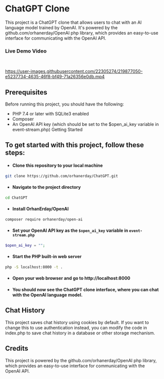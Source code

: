 # ChatGPT Clone
This project is a ChatGPT clone that allows users to chat with an AI language model trained by OpenAI. It's powered by the github.com/orhanerday/OpenAI php library, which provides an easy-to-use interface for communicating with the OpenAI API.

### Live Demo Video
<br>

https://user-images.githubusercontent.com/22305274/219877050-e5237734-4635-46f8-bf49-71a26356e0db.mp4



## Prerequisites
Before running this project, you should have the following:

* PHP 7.4 or later with SQLite3 enabled
* Composer
* An OpenAI API key (which should be set to the $open_ai_key variable in event-stream.php)
Getting Started

## To get started with this project, follow these steps:

* #### Clone this repository to your local machine
```sh
git clone https://github.com/orhanerday/ChatGPT.git
```
* #### Navigate to the project directory
```sh
cd ChatGPT
```
* #### Install OrhanErday/OpenAI
```sh
composer require orhanerday/open-ai
```

* #### Set your OpenAI API key as the `$open_ai_key` variable in `event-stream.php`
```php
$open_ai_key = ""; 
```

* #### Start the PHP built-in web server
```sh
php -S localhost:8000 -t .
```
* #### Open your web browser and go to http://localhost:8000

* #### You should now see the ChatGPT clone interface, where you can chat with the OpenAI language model.

## Chat History
This project saves chat history using cookies by default. If you want to change this to use authentication instead, you can modify the code in index.php to save chat history in a database or other storage mechanism.

## Credits
This project is powered by the github.com/orhanerday/OpenAI php library, which provides an easy-to-use interface for communicating with the OpenAI API.
